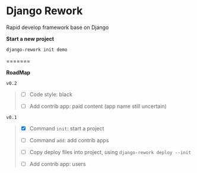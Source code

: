 # Django Rework

Rapid develop framework base on Django

**Start a new project**

```bash
django-rework init demo
```


=======

**RoadMap**

`v0.2`

> - [ ] Code style: black
>
> - [ ] Add contrib app: paid content (app name still uncertain)
>

`v0.1`

> - [x] Command `init`: start a project
> 
> - [ ] Command `add`: add contrib apps
> 
> - [ ] Copy deploy files into project, using `django-rework deploy --init`
> 
> - [ ] Add contrib app: users
>

